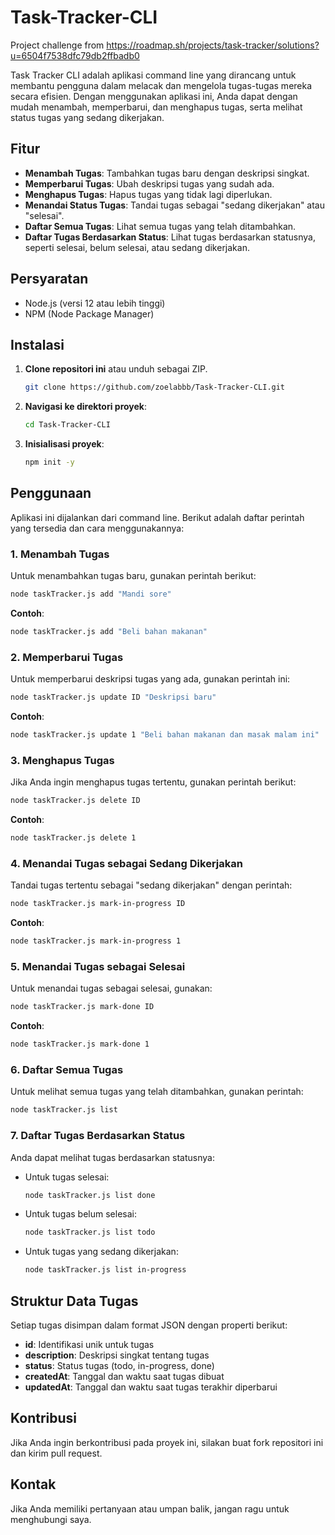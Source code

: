 # Task-Tracker-CLI

Project challenge from https://roadmap.sh/projects/task-tracker/solutions?u=6504f7538dfc79db2ffbadb0

Task Tracker CLI adalah aplikasi command line yang dirancang untuk membantu pengguna dalam melacak dan mengelola tugas-tugas mereka secara efisien. Dengan menggunakan aplikasi ini, Anda dapat dengan mudah menambah, memperbarui, dan menghapus tugas, serta melihat status tugas yang sedang dikerjakan.

## Fitur

- **Menambah Tugas**: Tambahkan tugas baru dengan deskripsi singkat.
- **Memperbarui Tugas**: Ubah deskripsi tugas yang sudah ada.
- **Menghapus Tugas**: Hapus tugas yang tidak lagi diperlukan.
- **Menandai Status Tugas**: Tandai tugas sebagai "sedang dikerjakan" atau "selesai".
- **Daftar Semua Tugas**: Lihat semua tugas yang telah ditambahkan.
- **Daftar Tugas Berdasarkan Status**: Lihat tugas berdasarkan statusnya, seperti selesai, belum selesai, atau sedang dikerjakan.

## Persyaratan

- Node.js (versi 12 atau lebih tinggi)
- NPM (Node Package Manager)

## Instalasi

1. **Clone repositori ini** atau unduh sebagai ZIP.

   ```bash
   git clone https://github.com/zoelabbb/Task-Tracker-CLI.git
   ```

2. **Navigasi ke direktori proyek**:

   ```bash
   cd Task-Tracker-CLI
   ```

3. **Inisialisasi proyek**:

   ```bash
   npm init -y
   ```

## Penggunaan

Aplikasi ini dijalankan dari command line. Berikut adalah daftar perintah yang tersedia dan cara menggunakannya:

### 1. Menambah Tugas

Untuk menambahkan tugas baru, gunakan perintah berikut:

```bash
node taskTracker.js add "Mandi sore"
```

**Contoh**:

```bash
node taskTracker.js add "Beli bahan makanan"
```

### 2. Memperbarui Tugas

Untuk memperbarui deskripsi tugas yang ada, gunakan perintah ini:

```bash
node taskTracker.js update ID "Deskripsi baru"
```

**Contoh**:

```bash
node taskTracker.js update 1 "Beli bahan makanan dan masak malam ini"
```

### 3. Menghapus Tugas

Jika Anda ingin menghapus tugas tertentu, gunakan perintah berikut:

```bash
node taskTracker.js delete ID
```

**Contoh**:

```bash
node taskTracker.js delete 1
```

### 4. Menandai Tugas sebagai Sedang Dikerjakan

Tandai tugas tertentu sebagai "sedang dikerjakan" dengan perintah:

```bash
node taskTracker.js mark-in-progress ID
```

**Contoh**:

```bash
node taskTracker.js mark-in-progress 1
```

### 5. Menandai Tugas sebagai Selesai

Untuk menandai tugas sebagai selesai, gunakan:

```bash
node taskTracker.js mark-done ID
```

**Contoh**:

```bash
node taskTracker.js mark-done 1
```

### 6. Daftar Semua Tugas

Untuk melihat semua tugas yang telah ditambahkan, gunakan perintah:

```bash
node taskTracker.js list
```

### 7. Daftar Tugas Berdasarkan Status

Anda dapat melihat tugas berdasarkan statusnya:

- Untuk tugas selesai:

  ```bash
  node taskTracker.js list done
  ```

- Untuk tugas belum selesai:

  ```bash
  node taskTracker.js list todo
  ```

- Untuk tugas yang sedang dikerjakan:

  ```bash
  node taskTracker.js list in-progress
  ```

## Struktur Data Tugas

Setiap tugas disimpan dalam format JSON dengan properti berikut:

- **id**: Identifikasi unik untuk tugas
- **description**: Deskripsi singkat tentang tugas
- **status**: Status tugas (todo, in-progress, done)
- **createdAt**: Tanggal dan waktu saat tugas dibuat
- **updatedAt**: Tanggal dan waktu saat tugas terakhir diperbarui

## Kontribusi

Jika Anda ingin berkontribusi pada proyek ini, silakan buat fork repositori ini dan kirim pull request.

## Kontak

Jika Anda memiliki pertanyaan atau umpan balik, jangan ragu untuk menghubungi saya.

